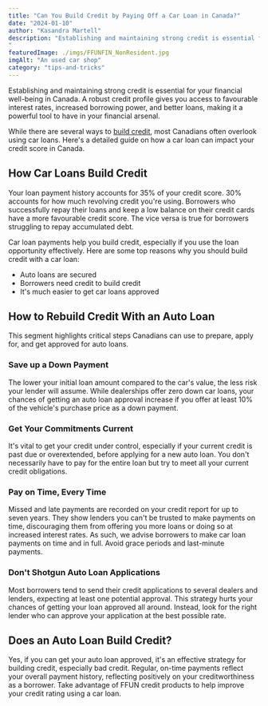 ```yaml
---
title: "Can You Build Credit by Paying Off a Car Loan in Canada?"
date: "2024-01-10"
author: "Kasandra Martell"
description: "Establishing and maintaining strong credit is essential for your financial well-being in Canada. A robust credit profile gives you access to favourable interest rates, increased borrowing power, and better loans, making it a powerful tool to have in your financial arsenal.
"
featuredImage: ./imgs/FFUNFIN_NonResident.jpg
imgAlt: "An used car shop"
category: "tips-and-tricks"
---
```


Establishing and maintaining strong credit is essential for your financial well-being in Canada. A robust credit profile gives you access to favourable interest rates, increased borrowing power, and better loans, making it a powerful tool to have in your financial arsenal.

While there are several ways to [build credit](https://ffunfinancial.com/credit-rebuild), most Canadians often overlook using car loans. Here's a detailed guide on how a car loan can impact your credit score in Canada.

## How Car Loans Build Credit

Your loan payment history accounts for 35% of your credit score. 30% accounts for how much revolving credit you're using. Borrowers who successfully repay their loans and keep a low balance on their credit cards have a more favourable credit score. The vice versa is true for borrowers struggling to repay accumulated debt.

Car loan payments help you build credit, especially if you use the loan opportunity effectively. Here are some top reasons why you should build credit with a car loan:

- Auto loans are secured
- Borrowers need credit to build credit
- It's much easier to get car loans approved

## How to Rebuild Credit With an Auto Loan

This segment highlights critical steps Canadians can use to prepare, apply for, and get approved for auto loans.

### **Save up a Down Payment**

The lower your initial loan amount compared to the car's value, the less risk your lender will assume. While dealerships offer zero down car loans, your chances of getting an auto loan approval increase if you offer at least 10% of the vehicle's purchase price as a down payment.

### **Get Your Commitments Current**

It's vital to get your credit under control, especially if your current credit is past due or overextended, before applying for a new auto loan. You don't necessarily have to pay for the entire loan but try to meet all your current credit obligations.

### Pay on Time, Every Time

Missed and late payments are recorded on your credit report for up to seven years. They show lenders you can't be trusted to make payments on time, discouraging them from offering you more loans or doing so at increased interest rates. As such, we advise borrowers to make car loan payments on time and in full. Avoid grace periods and last-minute payments.

### Don't Shotgun Auto Loan Applications

Most borrowers tend to send their credit applications to several dealers and lenders, expecting at least one potential approval. This strategy hurts your chances of getting your loan approved all around. Instead, look for the right lender who can approve your application at the best possible rate.

## Does an Auto Loan Build Credit?

Yes, if you can get your auto loan approved, it's an effective strategy for building credit, especially bad credit. Regular, on-time payments reflect your overall payment history, reflecting positively on your creditworthiness as a borrower. Take advantage of FFUN credit products to help improve your credit rating using a car loan.
